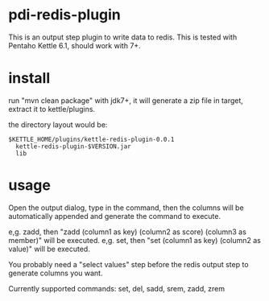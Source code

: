 pdi-redis-plugin
====================

This is an output step plugin to write data to redis. This is tested with Pentaho Kettle 6.1, should work with 7+.

install
====================

run "mvn clean package" with jdk7+, it will generate a zip file in target, extract it to kettle/plugins.

the directory layout would be:
```
$KETTLE_HOME/plugins/kettle-redis-plugin-0.0.1
  kettle-redis-plugin-$VERSION.jar
  lib
```

usage
====================

Open the output dialog, type in the command, then the columns will be automatically appended and generate the command to execute.

 e,g. zadd, then "zadd (column1 as key) (column2 as score) (column3 as member)" will be executed.
 e,g. set, then "set (column1 as key) (column2 as value)" will be executed.

You probably need a "select values" step before the redis output step to generate columns you want.

Currently supported commands: set, del, sadd, srem, zadd, zrem
